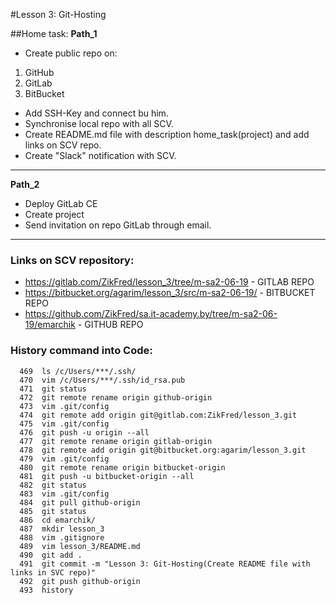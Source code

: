 #Lesson 3: Git-Hosting

##Home task:
**Path_1**
* Create public repo on: 
1. GitHub
2. GitLab
3. BitBucket
* Add SSH-Key and connect bu him.
* Synchronise local repo with all SCV.
* Create README.md file with description home_task(project) and add links on SCV repo.
* Create "Slack" notification with SCV. 
---
**Path_2**
* Deploy GitLab CE
* Create project
* Send invitation on repo GitLab through email.
---

### Links on SCV repository:
* <https://gitlab.com/ZikFred/lesson_3/tree/m-sa2-06-19> - GITLAB REPO
* <https://bitbucket.org/agarim/lesson_3/src/m-sa2-06-19/> - BITBUCKET REPO
* <https://github.com/ZikFred/sa.it-academy.by/tree/m-sa2-06-19/emarchik> - GITHUB REPO

### History command into Code:
```$bash
  469  ls /c/Users/***/.ssh/
  470  vim /c/Users/***/.ssh/id_rsa.pub
  471  git status
  472  git remote rename origin github-origin
  473  vim .git/config
  474  git remote add origin git@gitlab.com:ZikFred/lesson_3.git
  475  vim .git/config
  476  git push -u origin --all
  477  git remote rename origin gitlab-origin
  478  git remote add origin git@bitbucket.org:agarim/lesson_3.git
  479  vim .git/config
  480  git remote rename origin bitbucket-origin
  481  git push -u bitbucket-origin --all
  482  git status
  483  vim .git/config
  484  git pull github-origin
  485  git status
  486  cd emarchik/
  487  mkdir lesson_3
  488  vim .gitignore
  489  vim lesson_3/README.md
  490  git add .
  491  git commit -m "Lesson 3: Git-Hosting(Create README file with links in SVC repo)" 
  492  git push github-origin
  493  history
```
